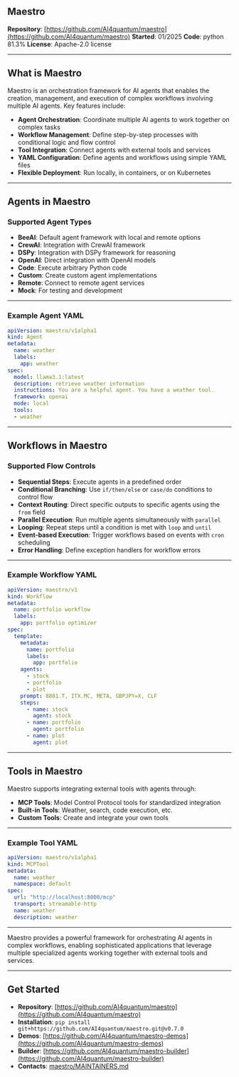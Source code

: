 ## Maestro

**Repository**: [https://github.com/AI4quantum/maestro](https://github.com/AI4quantum/maestro)
**Started**: 01/2025
**Code**: python 81.3%
**License**: Apache-2.0 license

---

## What is Maestro

Maestro is an orchestration framework for AI agents that enables the creation, management, and execution of complex workflows involving multiple AI agents. Key features include:

- **Agent Orchestration**: Coordinate multiple AI agents to work together on complex tasks
- **Workflow Management**: Define step-by-step processes with conditional logic and flow control
- **Tool Integration**: Connect agents with external tools and services
- **YAML Configuration**: Define agents and workflows using simple YAML files
- **Flexible Deployment**: Run locally, in containers, or on Kubernetes

---

## Agents in Maestro

### Supported Agent Types
- **BeeAI**: Default agent framework with local and remote options
- **CrewAI**: Integration with CrewAI framework
- **DSPy**: Integration with DSPy framework for reasoning
- **OpenAI**: Direct integration with OpenAI models
- **Code**: Execute arbitrary Python code
- **Custom**: Create custom agent implementations
- **Remote**: Connect to remote agent services
- **Mock**: For testing and development

---

### Example Agent YAML
```yaml
apiVersion: maestro/v1alpha1
kind: Agent
metadata:
  name: weather
  labels:
    app: weather
spec:
  model: llama3.1:latest
  description: retrieve weather information
  instructions: You are a helpful agent. You have a weather tool.
  framework: openai
  mode: local
  tools:
  - weather
```

---

## Workflows in Maestro

### Supported Flow Controls
- **Sequential Steps**: Execute agents in a predefined order
- **Conditional Branching**: Use `if/then/else` or `case/do` conditions to control flow
- **Context Routing**: Direct specific outputs to specific agents using the `from` field
- **Parallel Execution**: Run multiple agents simultaneously with `parallel`
- **Looping**: Repeat steps until a condition is met with `loop` and `until`
- **Event-based Execution**: Trigger workflows based on events with `cron` scheduling
- **Error Handling**: Define exception handlers for workflow errors

---

### Example Workflow YAML
```yaml
apiVersion: maestro/v1
kind: Workflow
metadata:
  name: portfolio workflow
  labels:
    app: portfolio optimizer
spec:
  template:
    metadata:
      name: portfolio
      labels:
        app: portfolio
    agents:
      - stock
      - portfolio
      - plot
    prompt: 8801.T, ITX.MC, META, GBPJPY=X, CLF
    steps:
      - name: stock
        agent: stock
      - name: portfolio
        agent: portfolio
      - name: plot
        agent: plot
```

---

## Tools in Maestro

Maestro supports integrating external tools with agents through:

- **MCP Tools**: Model Control Protocol tools for standardized integration
- **Built-in Tools**: Weather, search, code execution, etc.
- **Custom Tools**: Create and integrate your own tools

---

### Example Tool YAML
```yaml
apiVersion: maestro/v1alpha1
kind: MCPTool
metadata:
  name: weather
  namespace: default
spec:
  url: "http://localhost:8000/mcp" 
  transport: streamable-http
  name: weather
  description: weather 
```

---

Maestro provides a powerful framework for orchestrating AI agents in complex workflows, enabling sophisticated applications that leverage multiple specialized agents working together with external tools and services.

---

## Get Started

- **Repository**: [https://github.com/AI4quantum/maestro](https://github.com/AI4quantum/maestro)
- **Installation**: `pip install git+https://github.com/AI4quantum/maestro.git@v0.7.0`
- **Demos**: [https://github.com/AI4quantum/maestro-demos](https://github.com/AI4quantum/maestro-demos)
- **Builder**: [https://github.com/AI4quantum/maestro-builder](https://github.com/AI4quantum/maestro-builder)
- **Contacts**: [maestro/MAINTAINERS.md](https://github.com/AI4quantum/maestro/blob/main/MAINTAINERS.md)
